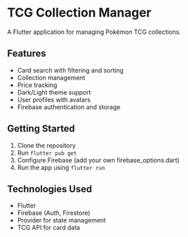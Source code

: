 # TCG Collection Manager

A Flutter application for managing Pokémon TCG collections.

## Features

- Card search with filtering and sorting
- Collection management
- Price tracking
- Dark/Light theme support
- User profiles with avatars
- Firebase authentication and storage

## Getting Started

1. Clone the repository
2. Run `flutter pub get`
3. Configure Firebase (add your own firebase_options.dart)
4. Run the app using `flutter run`

## Technologies Used

- Flutter
- Firebase (Auth, Firestore)
- Provider for state management
- TCG API for card data
